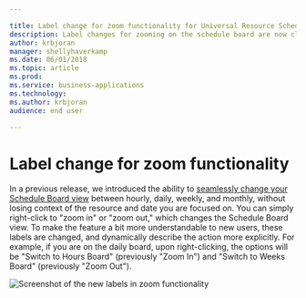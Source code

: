 ```yaml
---

title: Label change for zoom functionality for Universal Resource Scheduling
description: Label changes for zooming on the schedule board are now clearer.
author: krbjoran
manager: shellyhaverkamp
ms.date: 06/01/2018
ms.topic: article
ms.prod: 
ms.service: business-applications
ms.technology: 
ms.author: krbjoran
audience: end user

---
```


# Label change for zoom functionality

In a previous release, we introduced the ability to [seamlessly change your Schedule Board view](https://blogs.msdn.microsoft.com/crm/2017/10/16/july-2017-update-for-field-service-and-project-service-automation-universal-resource-scheduling-part-2/#general) between hourly, daily, weekly, and monthly, without losing context of the resource and date you are focused on. You can simply right-click to "zoom in" or "zoom out," which changes the Schedule Board view. To make the feature a bit more understandable to new users, these labels are changed, and dynamically describe the action more explicitly. For example, if you are on the daily board, upon right-clicking, the options will be "Switch to Hours Board" (previously "Zoom In") and "Switch to Weeks Board" (previously "Zoom Out").

![Screenshot of the new labels in zoom functionality](label-change-zoom.png)